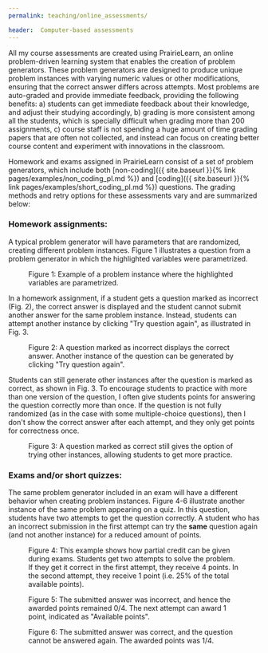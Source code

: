 ```yaml
---
permalink: teaching/online_assessments/

header:  Computer-based assessments
---
```


All my course assessments are created using PrairieLearn, an online problem-driven learning system that enables the creation of problem generators. These problem generators are designed to produce unique problem instances with varying numeric values or other modifications, ensuring that the correct answer differs across attempts. Most problems are auto-graded and provide immediate feedback, providing the following benefits: a) students can get immediate feedback about their knowledge, and adjust their studying accordingly, b) grading is more consistent among all the students, which is specially difficult when grading more than 200 assignments, c) course staff is not spending a huge amount of time grading papers that are often not collected, and instead can focus on creating better course content and experiment with innovations in the classroom.

Homework and exams assigned in PrairieLearn consist of a set of problem generators, which include both [non-coding]({{ site.baseurl }}{% link pages/examples/non_coding_pl.md %}) and [coding]({{ site.baseurl }}{% link pages/examples/short_coding_pl.md %}) questions. The grading methods and retry options for these assessments vary and are summarized below:

### Homework assignments:

A typical problem generator will have parameters that are randomized, creating different problem instances. Figure 1 illustrates a question from a problem generator in which the highlighted variables were parametrized.

<figure class="text-center border">
   <img src="{{ site.baseurl }}/pages/images/hw_examples.png" alt="" style="display: block; margin-left: auto; margin-right: auto; margin-top:10px; max-height: 300px; max-width: 90%;  clear:">
<figcaption class="figure-caption text-center"> Figure 1: Example of a problem instance where the highlighted variables are parametrized. </figcaption>
 </figure>

In a homework assignment, if a student gets a question marked as incorrect (Fig. 2), the correct answer is displayed and the student cannot submit another answer for the same problem instance. Instead, students can attempt another  instance by clicking "Try question again", as illustrated in Fig. 3.

 <figure class="text-center border">
    <img src="{{ site.baseurl }}/pages/images/hw_submitted.png" alt="" style="display: block; margin-left: auto; margin-right: auto; margin-top:10px; max-height: 550px; max-width: 90%;  clear:">
 <figcaption class="figure-caption text-center"> Figure 2: A question marked as incorrect displays the correct answer. Another instance of the question can be generated by clicking "Try question again". </figcaption>
  </figure>

Students can still generate other instances after the question is marked as correct, as shown in Fig. 3. To encourage students to practice with more than one version of the question, I often give students points for answering the question correctly more than once. If the question is not fully randomized (as in the case with some multiple-choice questions), then I don't show the correct answer after each attempt, and they only get points for correctness once.

  <figure class="text-center border">
     <img src="{{ site.baseurl }}/pages/images/hw_correct.png" alt="" style="display: block; margin-left: auto; margin-right: auto; margin-top:10px; max-height: 250px; max-width: 90%;  clear:">
  <figcaption class="figure-caption text-center"> Figure 3: A question marked as correct still gives the option of trying other instances, allowing students to get more practice. </figcaption>
   </figure>

### Exams and/or short quizzes:

The same problem generator included in an exam will have a different behavior when creating problem instances. Figure 4-6 illustrate another instance of the same problem appearing on a quiz. In this question, students have two attempts to get the question correctly. A student who has an incorrect submission in the first attempt can try the **same** question again (and not another instance) for a reduced amount of points.  

<figure class="text-center border">
   <img src="{{ site.baseurl }}/pages/images/quiz_example.png" alt="" style="display: block; margin-left: auto; margin-right: auto; margin-top:10px; max-height: 520px; max-width: 90%;  clear:">
<figcaption class="figure-caption text-center"> Figure 4: This example shows how partial credit can be given during exams. Students get two attempts to solve the problem. If they get it correct in the first attempt, they receive 4 points. In the second attempt, they receive 1 point (i.e. 25% of the total available points). </figcaption>
 </figure>


 <figure class="text-center border">
    <img src="{{ site.baseurl }}/pages/images/quiz_submitted.png" alt="" style="display: block; margin-left: auto; margin-right: auto; margin-top:10px; max-height: 420px; max-width: 90%;  clear:">
 <figcaption class="figure-caption text-center"> Figure 5: The submitted answer was incorrect, and hence the awarded points remained 0/4. The next attempt can award 1 point, indicated as "Available points". </figcaption>
  </figure>

  <figure class="text-center border">
     <img src="{{ site.baseurl }}/pages/images/quiz_submitted_2.png" alt="" style="display: block; margin-left: auto; margin-right: auto; margin-top:10px; max-height: 550px; max-width: 90%;  clear:">
  <figcaption class="figure-caption text-center"> Figure 6: The submitted answer was correct, and the question cannot be answered again. The awarded points was 1/4.  </figcaption>
   </figure>
